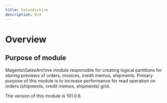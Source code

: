 ```yaml
---
title: SalesArchive
description: N/A
---
```


# Overview

## Purpose of module

Magento\SalesArchive module responsible for creating logical partitions for storing previews of orders, invoices, credit memos, shipments.
Primary purpose of this module is to increase performance for read operation on orders (shipments, credit memos, shipments) grid.

<InlineAlert slots="text" />
The version of this module is 101.0.6.
